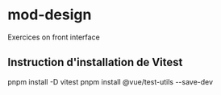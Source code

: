 # mod-design
Exercices on front interface


## Instruction d'installation de Vitest
pnpm install -D vitest
pnpm install @vue/test-utils --save-dev